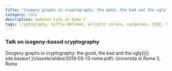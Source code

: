 ```yaml
---
title: "Isogeny graphs in cryptography: the good, the bad and the ugly"
category: talk
description: Seminar talk at Roma 3
tags: cryptography, Diffie-Hellman, elliptic curves, isogenies, SIKE, CSIDH, SeaSign, VDFs
---
```


### Talk on isogeny-based cryptography

[Isogeny graphs in cryptography: the good, the bad and the ugly]({{ site.baseurl }}/assets/slides/2019-05-13-rome.pdf): Università di Roma 3, Rome
